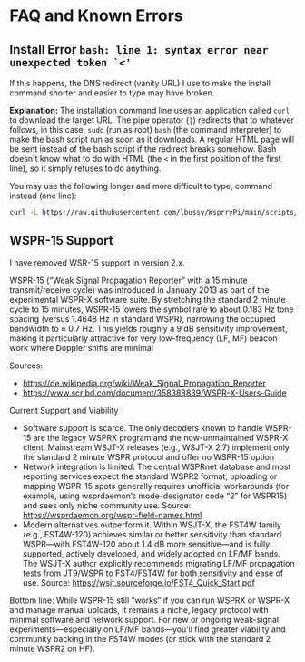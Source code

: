 # FAQ and Known Errors

## Install Error ``bash: line 1: syntax error near unexpected token `<'``
If this happens, the DNS redirect (vanity URL) I use to make the install command shorter and easier to type may have broken.

**Explanation:**  The installation command line uses an application called `curl` to download the target URL. The pipe operator (`|`) redirects that to whatever follows, in this case, `sudo` (run as root) `bash` (the command interpreter) to make the bash script run as soon as it downloads. A regular HTML page will be sent instead of the bash script if the redirect breaks somehow. Bash doesn't know what to do with HTML (the `<` in the first position of the first line), so it simply refuses to do anything.

You may use the following longer and more difficult to type, command instead (one line):

```bash
curl -L https://raw.githubusercontent.com/lbussy/WsprryPi/main/scripts/install.sh | sudo bash
```

## WSPR-15 Support

I have removed WSR-15 support in version 2.x.

WSPR-15 (“Weak Signal Propagation Reporter” with a 15 minute transmit/receive cycle) was introduced in January 2013 as part of the experimental WSPR-X software suite. By stretching the standard 2 minute cycle to 15 minutes, WSPR-15 lowers the symbol rate to about 0.183 Hz tone spacing (versus 1.4648 Hz in standard WSPR), narrowing the occupied bandwidth to ≈ 0.7 Hz.  This yields roughly a 9 dB sensitivity improvement, making it particularly attractive for very low-frequency (LF, MF) beacon work where Doppler shifts are minimal

Sources:

- https://de.wikipedia.org/wiki/Weak_Signal_Propagation_Reporter
- https://www.scribd.com/document/358388839/WSPR-X-Users-Guide

Current Support and Viability

- Software support is scarce.  The only decoders known to handle WSPR-15 are the legacy WSPRX program and the now-unmaintained WSPR-X client.  Mainstream WSJT-X releases (e.g., WSJT-X 2.7) implement only the standard 2 minute WSPR protocol and offer no WSPR-15 option
- Network integration is limited.  The central WSPRnet database and most reporting services expect the standard WSPR2 format; uploading or mapping WSPR-15 spots generally requires unofficial workarounds (for example, using wsprdaemon’s mode-designator code “2” for WSPR15) and sees only niche community use. Source: https://wsprdaemon.org/wspr-field-names.html
- Modern alternatives outperform it.  Within WSJT-X, the FST4W family (e.g., FST4W-120) achieves similar or better sensitivity than standard WSPR—with FST4W-120 about 1.4 dB more sensitive—and is fully supported, actively developed, and widely adopted on LF/MF bands.  The WSJT-X author explicitly recommends migrating LF/MF propagation tests from JT9/WSPR to FST4/FST4W for both sensitivity and ease of use. Source: https://wsjt.sourceforge.io/FST4_Quick_Start.pdf

Bottom line: While WSPR-15 still “works” if you can run WSPRX or WSPR-X and manage manual uploads, it remains a niche, legacy protocol with minimal software and network support.  For new or ongoing weak-signal experiments—especially on LF/MF bands—you’ll find greater viability and community backing in the FST4W modes (or stick with the standard 2 minute WSPR2 on HF).
